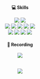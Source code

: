 <h4 align="center"> 💻 Skills </h4> 

<p align="center">
  <img src="https://img.shields.io/badge/java-%23ED8B00.svg?style=for-the-badge&logo=openjdk&logoColor=white" />
  <img src="https://img.shields.io/badge/Python-3776AB?style=for-the-badge&logo=python&logoColor=white" />
  <br />
  <img src="https://img.shields.io/badge/Spring-6DB33F?style=for-the-badge&logo=spring&logoColor=white" />
  <img src="https://img.shields.io/badge/docker-%230db7ed.svg?style=for-the-badge&logo=docker&logoColor=white"/>
  <img src="https://img.shields.io/badge/AWS-%23FF9900.svg?style=for-the-badge&logo=amazon-aws&logoColor=white"/>
  <img src="https://img.shields.io/badge/terraform-%235835CC.svg?style=for-the-badge&logo=terraform&logoColor=white"/>
  <img src="https://img.shields.io/badge/MySQL-00000F?style=for-the-badge&logo=mysql&logoColor=white" />
  <br />
  <img src="https://img.shields.io/badge/HTML-239120?style=for-the-badge&logo=html5&logoColor=white" />
  <img src="https://img.shields.io/badge/CSS-239120?&style=for-the-badge&logo=css3&logoColor=white" />
  <img src ="https://img.shields.io/badge/-RaspberryPi-C51A4A?style=for-the-badge&logo=Raspberry-Pi" />
  <img src="https://img.shields.io/badge/linux-FCC624?style=for-the-badge&logo=linux&logoColor=black" />
</p>

<h4 align="center"> 📝 Recording </h4>
<div align="center">
  <a href="https://chinkl.tistory.com">
    <img src="https://img.shields.io/badge/TISTORY-000000?style=flat-square&logo=Tistory&logoColor=white"/>
  </a>
</div>
<br/>
<br/>

<div align="center">
  <a href="https://solved.ac/chinkl">
    <img src="http://mazassumnida.wtf/api/v2/generate_badge?boj=chinkl" />
  </a>
</div>
<br/>
